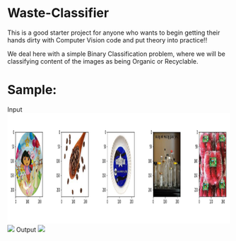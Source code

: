 # Waste-Classifier
This is a good starter project for anyone who wants to begin getting their hands dirty with Computer Vision code and put theory into practice!!

We deal here with a simple Binary Classification problem, where we will be classifying content of the images as being Organic or Recyclable.

# Sample:

Input
<img src="Images/input.png" height ="250">
<img src="Images/implies.jng" height ="500">
Output
<img src="Images/implies.jng" height ="500">

